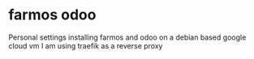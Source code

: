 # farmos odoo
Personal settings installing farmos and odoo on a debian based google cloud vm 
I am using traefik as a reverse proxy

